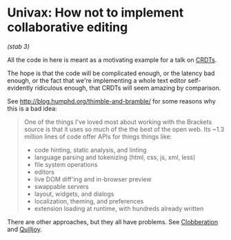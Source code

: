 # Univax: How not to implement collaborative editing

*(stab 3)*

All the code in here is meant as a motivating example
for a talk on [CRDTs](https://en.wikipedia.org/wiki/Conflict-free_replicated_data_type).

The hope is that the code will be complicated enough,
or the latency bad enough,
or the fact that we're implementing a whole text editor
self-evidently ridiculous enough,
that CRDTs will seem amazing by comparison.

See http://blog.humphd.org/thimble-and-bramble/ for some reasons
why this is a bad idea:

> One of the things I've loved most about working with the Brackets
> source is that it uses so much of the the best of the open web. Its
> ~1.3 million lines of code offer APIs for things things like:
>
> *   code hinting, static analysis, and linting
> *   language parsing and tokenizing (html, css, js, xml, less)
> *   file system operations
> *   editors
> *   live DOM diff'ing and in-browser preview
> *   swappable servers
> *   layout, widgets, and dialogs
> *   localization, theming, and preferences
> *   extension loading at runtime, with hundreds already written

There are other approaches, but they all have problems.
See [Clobberation](https://github.com/jorendorff/clobberation)
and [Quilljoy](https://github.com/jorendorff/quilljoy).

